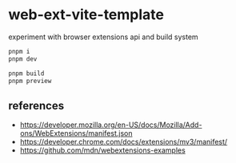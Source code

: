 # web-ext-vite-template

experiment with browser extensions api and build system

```sh
pnpm i
pnpm dev

pnpm build
pnpm preview
```

## references

- https://developer.mozilla.org/en-US/docs/Mozilla/Add-ons/WebExtensions/manifest.json
- https://developer.chrome.com/docs/extensions/mv3/manifest/
- https://github.com/mdn/webextensions-examples
